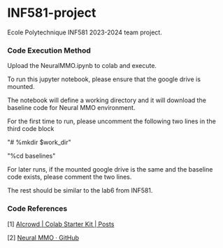 # INF581-project

Ecole Polytechnique INF581 2023-2024 team project.



### Code Execution Method

Upload the NeuralMMO.ipynb to colab and execute.

To run this jupyter notebook, please ensure that the google drive is mounted.

The notebook will define a working directory and it will download the baseline code for Neural MMO environment.

For the first time to run, please uncomment the following two lines in the third code block

"# %mkdir $work_dir"

"%cd baselines"

For later runs, if the mounted google drive is the same and the baseline code exists, please comment the two lines.

The rest should be similar to the lab6 from INF581.

### Code References

[1] [AIcrowd | Colab Starter Kit | Posts](https://www.aicrowd.com/showcase/colab-starter-kit)

[2] [Neural MMO · GitHub](https://github.com/neuralmmo/)


